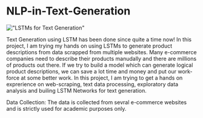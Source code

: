 # NLP-in-Text-Generation
!["LSTMs for Text Generation"](https://d2h0cx97tjks2p.cloudfront.net/blogs/wp-content/uploads/sites/2/2019/11/LSTM-Cell-Structure-project-in-python.png)

Text Generation using LSTM has been done since quite a time now! In this project, I am trying my hands on using LSTMs to generate product descriptions from data scrapped from multiple websites. 
Many e-commerce companies need to describe their products manudally and there are millions of products out there. If we try to build a model which can generate logical product descriptions, we can save a lot time and money and put our work-force at some better work.
In this project, I am trying to get a hands on exprerience on web-scraping, text data processing, exploratory data analysis and builing LSTM Networks for text generation.

Data Collection:
The data is collected from sevral e-commerce websites and is strictly used for academic purposes only.
